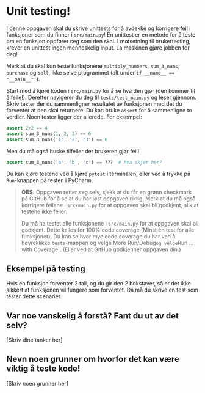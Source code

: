 # Unit testing!
I denne oppgaven skal du skrive unittests for å avdekke og korrigere feil i funksjoner som du finner i `src/main.py`! En unittest er en metode for å teste om en funksjon oppfører seg som den skal. I motsetning til brukertesting, krever en unittest ingen menneskelig input. La maskinen gjøre jobben for deg!

Merk at du skal kun teste funksjonene `multiply_numbers`, `sum_3_nums`, `purchase` og `sell`, ikke selve programmet (alt under `if __name__ == "__main__":`).

Start med å kjøre koden i `src/main.py` for å se hva den gjør (den kommer til å feile!). Deretter navigerer du deg til `tests/test_main.py` og leser gjennom. Skriv tester der du sammenligner resultatet av funksjonen med det du forventer at den skal returnere. Du kan bruke `assert` for å sammenligne to verdier. Noen tester ligger der allerede. For eksempel:

```python
assert 2+2 == 4
assert sum_3_nums(1, 2, 3) == 6
assert sum_3_nums('1', '2', '3') == 6
```

Men du må også huske tilfeller der brukeren gjør feil!
```python
assert sum_3_nums('a', 'b', 'c') == ???  # hva skjer her?
```

Du kan kjøre testene ved å kjøre `pytest` i terminalen, eller ved å trykke på `Run`-knappen på testen i PyCharm.

> **OBS:** Oppgaven retter seg selv, sjekk at du får en grønn checkmark på GitHub for å se at du har løst oppgaven riktig.
> Merk at du må også korrigere feilene i `src/main.py` for at oppgaven skal bli godkjent, slik at testene ikke feiler.
> 
> Du må ha testet alle funksjonene i `src/main.py` for at oppgaven skal bli godkjent. Dette kalles for 100% code coverage (Minst èn test for alle funksjoner). Du kan se hvor mye code coverage du har ved å høyreklikke `tests`-mappen og velge More Run/Debug` og velge `Run ... with Coverage`. (Eller ved at GitHub godkjenner oppgaven din.)

## Eksempel på testing
Hvis en funksjon forventer 2 tall, og du gir den 2 bokstaver, så er det ikke sikkert at funksjonen vil fungere som forventet. Da må du skrive en test som tester dette scenariet.

## Var noe vanskelig å forstå? Fant du ut av det selv?
[Skriv dine tanker her]

## Nevn noen grunner om hvorfor det kan være viktig å teste kode!
[Skriv noen grunner her]